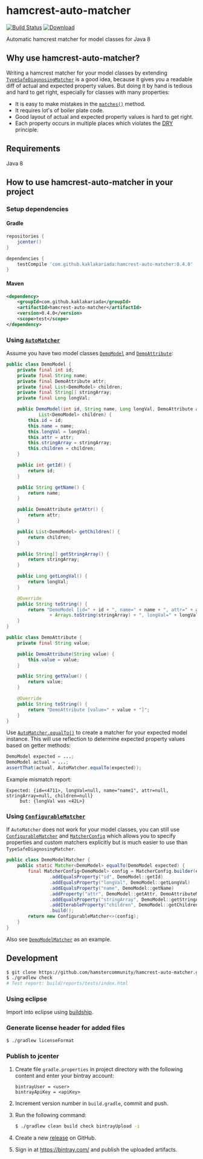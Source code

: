 # hamcrest-auto-matcher

[![Build Status](https://travis-ci.org/itsallcode/hamcrest-auto-matcher.svg?branch=master)](https://travis-ci.org/itsallcode/hamcrest-auto-matcher)
[![Download](https://api.bintray.com/packages/kaklakariada/maven/hamcrest-auto-matcher/images/download.svg)](https://bintray.com/kaklakariada/maven/hamcrest-auto-matcher/_latestVersion)

Automatic hamcrest matcher for model classes for Java 8

## Why use hamcrest-auto-matcher?

Writing a hamcrest matcher for your model classes by extending [`TypeSafeDiagnosingMatcher`](http://hamcrest.org/JavaHamcrest/javadoc/1.3/org/hamcrest/TypeSafeDiagnosingMatcher.html) is a good idea, because it gives you a readable diff of actual and expected property values. But doing it by hand is tedious and hard to get right, especially for classes with many properties:
* It is easy to make mistakes in the [`matches()`](http://hamcrest.org/JavaHamcrest/javadoc/1.3/org/hamcrest/TypeSafeDiagnosingMatcher.html#matches%28java.lang.Object%29) method.
* It requires lot's of boiler plate code.
* Good layout of actual and expected property values is hard to get right.
* Each property occurs in multiple places which violates the [DRY](https://en.wikipedia.org/wiki/Don't_repeat_yourself) principle.

## Requirements

Java 8

## How to use hamcrest-auto-matcher in your project

### Setup dependencies

#### Gradle
```groovy
repositories {
    jcenter()
}

dependencies {
    testCompile 'com.github.kaklakariada:hamcrest-auto-matcher:0.4.0'
}
```

#### Maven
```xml
<dependency>
    <groupId>com.github.kaklakariada</groupId>
    <artifactId>hamcrest-auto-matcher</artifactId>
    <version>0.4.0</version>
    <scope>test</scope>
</dependency>
```

### Using [`AutoMatcher`](src/main/java/com/github/hamstercommunity/matcher/auto/AutoMatcher.java)

Assume you have two model classes [`DemoModel`](src/test/java/com/github/hamstercommunity/matcher/model/DemoModel.java) and [`DemoAttribute`](src/test/java/com/github/hamstercommunity/matcher/model/DemoAttribute.java):

```java
public class DemoModel {
    private final int id;
    private final String name;
    private final DemoAttribute attr;
    private final List<DemoModel> children;
    private final String[] stringArray;
    private final Long longVal;

    public DemoModel(int id, String name, Long longVal, DemoAttribute attr, String[] stringArray,
            List<DemoModel> children) {
        this.id = id;
        this.name = name;
        this.longVal = longVal;
        this.attr = attr;
        this.stringArray = stringArray;
        this.children = children;
    }

    public int getId() {
        return id;
    }

    public String getName() {
        return name;
    }

    public DemoAttribute getAttr() {
        return attr;
    }

    public List<DemoModel> getChildren() {
        return children;
    }

    public String[] getStringArray() {
        return stringArray;
    }

    public Long getLongVal() {
        return longVal;
    }

    @Override
    public String toString() {
        return "DemoModel [id=" + id + ", name=" + name + ", attr=" + attr + ", children=" + children + ", stringArray="
                + Arrays.toString(stringArray) + ", longVal=" + longVal + "]";
    }
}

public class DemoAttribute {
    private final String value;

    public DemoAttribute(String value) {
        this.value = value;
    }

    public String getValue() {
        return value;
    }

    @Override
    public String toString() {
        return "DemoAttribute [value=" + value + "]";
    }
}
```

Use [`AutoMatcher.equalTo()`](src/main/java/com/github/hamstercommunity/matcher/auto/AutoMatcher.java) to create a matcher for your expected model instance. This will use reflection to determine expected property values based on getter methods:

```java
DemoModel expected = ...;
DemoModel actual = ...;
assertThat(actual, AutoMatcher.equalTo(expected));
```

Example mismatch report:
```
Expected: {id=<4711>, longVal=null, name="name1", attr=null, stringArray=null, children=null}
     but: {longVal was <42L>}
```

### Using [`ConfigurableMatcher`](src/main/java/com/github/hamstercommunity/matcher/config/ConfigurableMatcher.java)
If `AutoMatcher` does not work for your model classes, you can still use [`ConfigurableMatcher`](src/main/java/com/github/hamstercommunity/matcher/config/ConfigurableMatcher.java) and [`MatcherConfig`](src/main/java/com/github/hamstercommunity/matcher/config/MatcherConfig.java) which allows you to specify properties and custom matchers explicitly but is much easier to use than `TypeSafeDiagnosingMatcher`.

```java
public class DemoModelMatcher {
    public static Matcher<DemoModel> equalTo(DemoModel expected) {
        final MatcherConfig<DemoModel> config = MatcherConfig.builder(expected)
                .addEqualsProperty("id", DemoModel::getId)
                .addEqualsProperty("longVal", DemoModel::getLongVal)
                .addEqualsProperty("name", DemoModel::getName)
                .addProperty("attr", DemoModel::getAttr, DemoAttributeMatcher::equalTo)
                .addEqualsProperty("stringArray", DemoModel::getStringArray)
                .addIterableProperty("children", DemoModel::getChildren, DemoModelMatcher::equalTo)
                .build();
        return new ConfigurableMatcher<>(config);
    }
}
```
Also see [`DemoModelMatcher`](src/test/java/com/github/hamstercommunity/matcher/model/DemoModelMatcher.java) as an example.

## Development

```bash
$ git clone https://github.com/hamstercommunity/hamcrest-auto-matcher.git
$ ./gradlew check
# Test report: build/reports/tests/index.html
```

### Using eclipse

Import into eclipse using [buildship](https://projects.eclipse.org/projects/tools.buildship).

### Generate license header for added files

```bash
$ ./gradlew licenseFormat
```

### Publish to jcenter

1. Create file `gradle.properties` in project directory with the following content and enter your bintray account:

    ```properties
    bintrayUser = <user>
    bintrayApiKey = <apiKey>
    ```

2. Increment version number in `build.gradle`, commit and push.
3. Run the following command:

    ```bash
    $ ./gradlew clean build check bintrayUpload -i
    ```

4. Create a new [release](https://github.com/hamstercommunity/hamcrest-auto-matcher/releases) on GitHub.
5. Sign in at https://bintray.com/ and publish the uploaded artifacts.
